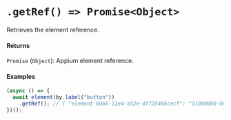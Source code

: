 # `.getRef() => Promise<Object>`

Retrieves the element reference.

#### Returns

`Promise` (`Object`): Appium element reference.

#### Examples

```javascript
(async () => {
  await element(by.label("button"))
    .getRef(); // { "element-6066-11e4-a52e-4f735466cecf": "31000000-0000-0000-CC4E-000000000000", "ELEMENT": "31000000-0000-0000-CC4E-000000000000" }
})();
```